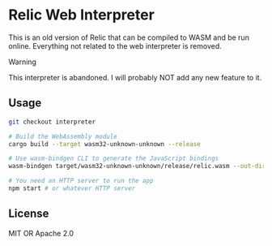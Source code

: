 # Relic Web Interpreter

This is an old version of Relic that can be compiled to WASM and be run online. Everything not related to the web interpreter is removed.

> [!Warning]
> This interpreter is abandoned. I will probably NOT add any new feature to it.

## Usage

```bash
git checkout interpreter

# Build the WebAssembly module
cargo build --target wasm32-unknown-unknown --release

# Use wasm-bindgen CLI to generate the JavaScript bindings
wasm-bindgen target/wasm32-unknown-unknown/release/relic.wasm --out-dir ./pkg --target web

# You need an HTTP server to run the app
npm start # or whatever HTTP server
```

## License

MIT OR Apache 2.0
